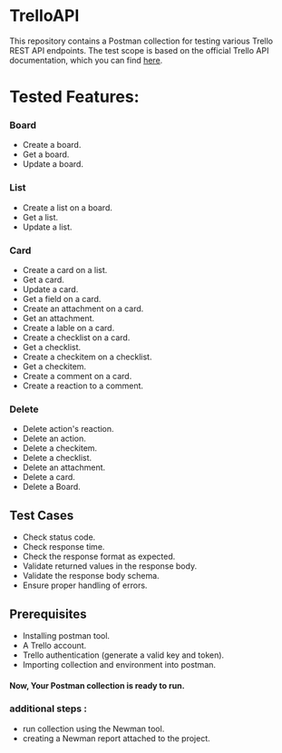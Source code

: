 # TrelloAPI
This repository contains a Postman collection for testing various Trello REST API endpoints. The test scope is based on the official Trello API documentation, which you can find [here](https://developer.atlassian.com/cloud/trello/rest/api-group-boards/#api-boards-post).

# Tested Features:
### Board
- Create a board.
- Get a board.
- Update a board.
### List
- Create a list on a board.
- Get a list.
- Update a list.
### Card
- Create a card on a list.
- Get a card.
- Update a card.
- Get a field on a card.
- Create an attachment on a card.
- Get an attachment.
- Create a lable on a card.
- Create a checklist on a card.
- Get a checklist.
- Create a checkitem on a checklist.
- Get a checkitem.
- Create a comment on a card.
- Create a reaction to a comment.
### Delete
- Delete action's reaction.
- Delete an action.
- Delete a checkitem.
- Delete a checklist.
- Delete an attachment.
- Delete a card.
- Delete a Board.

## Test Cases
- Check status code.
- Check response time.
- Check the response format as expected.
- Validate returned values in the response body.
- Validate the response body schema.
- Ensure proper handling of errors.
  
## Prerequisites
- Installing postman tool.
- A Trello account.
- Trello authentication (generate a valid key and token).
- Importing collection and environment into postman.
  
#### Now, Your Postman collection is ready to run.
### additional steps :
- run collection using the Newman tool.
- creating a Newman report attached to the project.

